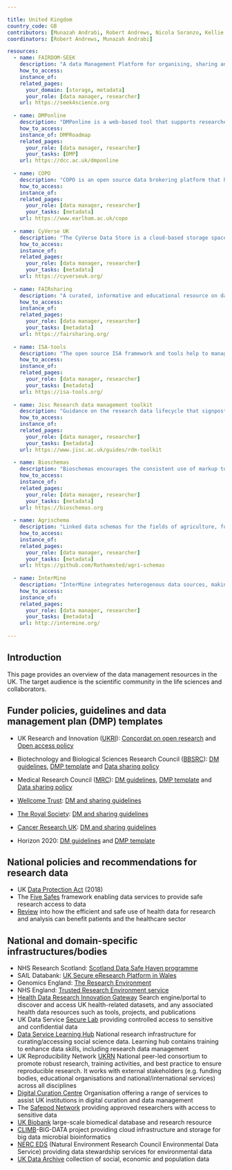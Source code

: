 ```yaml
---

title: United Kingdom
country_code: GB
contributors: [Munazah Andrabi, Robert Andrews, Nicola Soranzo, Kellie Snow, Sara Morsy, Branka Franicevic, Emma Karoune, Saskia Lawson-Tovey, Graham Parton]
coordinators: [Robert Andrews, Munazah Andrabi]

resources:
  - name: FAIRDOM-SEEK
    description: "A data Management Platform for organising, sharing and publishing research datasets, models, protocols, samples, publications and other research outcomes."
    how_to_access:
    instance_of:
    related_pages:
      your_domain: [storage, metadata]
      your_role: [data manager, researcher]
    url: https://seek4science.org 
    
  - name: DMPonline
    description: "DMPonline is a web-based tool that supports researchers to develop data management and sharing plans. It contains the latest funder templates and best practice guidelines to support users to create good quality DMPs."
    how_to_access:
    instance_of: DMPRoadmap
    related_pages:
      your_role: [data manager, researcher]
      your_tasks: [DMP]
    url: https://dcc.ac.uk/dmponline
    
  - name: COPO
    description: "COPO is an open source data brokering platform that helps researchers annotate their data with metadata conforming to repository standards, and supports submission of data to a number of these public repositories."
    how_to_access:
    instance_of:
    related_pages:
      your_role: [data manager, researcher]
      your_tasks: [metadata]
    url: https://www.earlham.ac.uk/copo
    
  - name: CyVerse UK
    description: "The CyVerse Data Store is a cloud-based storage space, accessible via the CyVerse Discovery Environment (DE), a virtual bioinformatics lab workbench, and developer APIs such as the AGAVE API. In the DE, users can share datasets and tools to analyse data with as many or as few people as they wish."
    how_to_access:
    instance_of:
    related_pages:
      your_role: [data manager, researcher]
      your_tasks: [metadata]
    url: https://cyverseuk.org/
    
  - name: FAIRsharing
    description: "A curated, informative and educational resource on data and metadata standards, inter-related to databases and data policies."
    how_to_access:
    instance_of:
    related_pages:
      your_role: [data manager, researcher]
      your_tasks: [metadata]
    url: https://fairsharing.org/ 
    
  - name: ISA-tools
    description: "The open source ISA framework and tools help to manage an increasingly diverse set of life science, environmental and biomedical experiments that employing one or a combination of technologies."
    how_to_access:
    instance_of:
    related_pages:
      your_role: [data manager, researcher]
      your_tasks: [metadata]
    url: https://isa-tools.org/
    
  - name: Jisc Research data management toolkit
    description: "Guidance on the research data lifecycle that signposts resources from a wide range of organisations and websites."
    how_to_access:
    instance_of:
    related_pages:
      your_role: [data manager, researcher]
      your_tasks: [metadata]
    url: https://www.jisc.ac.uk/guides/rdm-toolkit 
    
  - name: Bioschemas
    description: "Bioschemas encourages the consistent use of markup to ease the consumption of the contained markup across many sites. This structured information then makes it easier to discover, collate, and analyse distributed resources."
    how_to_access:
    instance_of:
    related_pages:
      your_role: [data manager, researcher]
      your_tasks: [metadata]
    url: https://bioschemas.org  
    
  - name: Agrischema
    description: "Linked data schemas for the fields of agriculture, food, agri-business, plant biology."
    how_to_access:
    instance_of:
    related_pages:
      your_role: [data manager, researcher]
      your_tasks: [metadata]
    url: https://github.com/Rothamsted/agri-schemas
    
  - name: InterMine
    description: "InterMine integrates heterogenous data sources, making it easy to query and analyse data."
    how_to_access:
    instance_of:
    related_pages:
      your_role: [data manager, researcher]
      your_tasks: [metadata]
    url: http://intermine.org/
    
---
```


## Introduction 

This page provides an overview of the data management resources in the UK. The target audience is the scientific community in the life sciences and collaborators.

## Funder policies, guidelines and data management plan (DMP) templates
   * UK Research and Innovation ([UKRI](https://www.ukri.org/)): [Concordat on open research](https://www.ukri.org/wp-content/uploads/2020/10/UKRI-020920-ConcordatonOpenResearchData.pdf) and [Open access policy](https://www.ukri.org/publications/ukri-open-access-policy/)
   
   * Biotechnology and Biological Sciences Research Council ([BBSRC](https://www.ukri.org/councils/bbsrc/)): [DM guidelines](https://www.ukri.org/councils/bbsrc/guidance-for-applicants/what-to-include-in-your-application/data-management-plan/), [DMP template](https://www.ukri.org/publications/data-management-plan-template/) and [Data sharing policy](https://www.ukri.org/publications/bbsrc-data-sharing-policy/)
   * Medical Research Council ([MRC](https://www.ukri.org/councils/mrc/)): [DM guidelines](https://www.ukri.org/publications/what-is-a-data-management-plan/), [DMP template](https://www.ukri.org/publications/data-management-plan-template/) and [Data sharing policy](https://www.ukri.org/publications/mrc-data-sharing-policy/)
   * [Wellcome Trust](https://wellcome.org/): [DM and sharing guidelines](https://wellcome.org/grant-funding/guidance/data-software-materials-management-and-sharing-policy)
   * [The Royal Society](https://royalsociety.org/): [DM and sharing guidelines](https://royalsociety.org/journals/ethics-policies/data-sharing-mining/)
   * [Cancer Research UK](https://www.cancerresearchuk.org/): [DM and sharing guidelines](https://www.cancerresearchuk.org/funding-for-researchers/applying-for-funding/policies-that-affect-your-grant/submission-of-a-data-sharing-and-preservation-strategy/data-sharing-guidelines)
   * Horizon 2020: [DM guidelines](https://ec.europa.eu/research/participants/docs/h2020-funding-guide/cross-cutting-issues/open-access-data-management/data-management_en.htm) and [DMP template](http://ec.europa.eu/research/participants/data/ref/h2020/gm/reporting/h2020-erc-tpl-oa-data-mgt-plan_en.docx)

## National policies and recommendations for research data
  * UK [Data Protection Act](https://www.gov.uk/data-protection) (2018)
  * The [Five Safes](https://blog.ons.gov.uk/2017/01/27/the-five-safes-data-privacy-at-ons/) framework enabling data services to provide safe research access to data
  * [Review](https://www.gov.uk/government/publications/better-broader-safer-using-health-data-for-research-and-analysis) into how the efficient and safe use of health data for research and analysis can benefit patients and the healthcare sector

## National and domain-specific infrastructures/bodies

  * NHS Research Scotland: [Scotland Data Safe Haven programme](https://www.nhsresearchscotland.org.uk/research-in-scotland/data/safe-havens)
  * SAIL Databank: [UK Secure eResearch Platform in Wales](https://saildatabank.com/)
  * Genomics England: [The Research Environment](https://www.genomicsengland.co.uk/about-genomics-england/research-environment/)
  * NHS England: [Trusted Research Environment service](https://digital.nhs.uk/coronavirus/coronavirus-data-services-updates/trusted-research-environment-service-for-england)
  * [Health Data Research Innovation Gateway](https://www.healthdatagateway.org/) Search engine/portal to discover and access UK health-related datasets, and any associated health data resources such as tools, projects, and publications
  * UK Data Service [Secure Lab](https://ukdataservice.ac.uk/help/secure-lab/am-i-eligible-to-apply-to-access-securelab/) providing controlled access to sensitive and confidential data
  * [Data Service Learning Hub](https://ukdataservice.ac.uk/learning-hub/research-data-management/) National research infrastructure for curating/accessing social science data. Learning hub contains training to enhance data skills, including research data management
  * UK Reproducibility Network [UKRN](https://www.ukrn.org/) National peer-led consortium to promote robust research, training activities, and best practice to ensure reproducible research. It works with external stakeholders (e.g. funding bodies, educational organisations and national/international services) across all disciplines
  *  [Digital Curation Centre](https://www.dcc.ac.uk/) Organisation offering a range of services to assist UK institutions in digital curation and data management
  * The [Safepod Network](https://safepodnetwork.ac.uk/) providing approved researchers with access to sensitive data
  * [UK Biobank](https://www.ukbiobank.ac.uk/) large-scale biomedical database and research resource
  * [CLIMB](https://www.climb.ac.uk/)-BIG-DATA project providing cloud infrastructure and storage for big data microbial bioinformatics
  * [NERC EDS](https://eds.ukri.org) (Natural Environment Research Council Environmental Data Service) providing data stewardship services for environmental data
  * [UK Data Archive](https://www.data-archive.ac.uk/) collection of social, economic and population data
